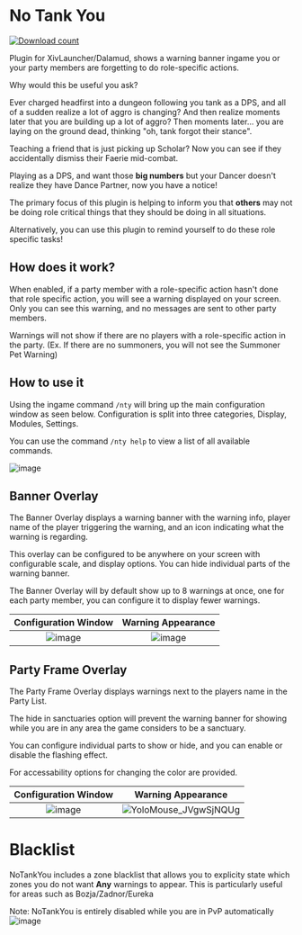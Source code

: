 # No Tank You
[![Download count](https://img.shields.io/endpoint?url=https://vz32sgcoal.execute-api.us-east-1.amazonaws.com/NoTankYou)](https://github.com/MidoriKami/NoTankYou)

Plugin for XivLauncher/Dalamud, shows a warning banner ingame you or your party members are forgetting to do role-specific actions.

Why would this be useful you ask?

Ever charged headfirst into a dungeon following you tank as a DPS, and all of a sudden realize a lot of aggro is changing? And then realize moments later that you are building up a lot of aggro? Then moments later... you are laying on the ground dead, thinking "oh, tank forgot their stance".

Teaching a friend that is just picking up Scholar? Now you can see if they accidentally dismiss their Faerie mid-combat.

Playing as a DPS, and want those **big numbers** but your Dancer doesn't realize they have Dance Partner, now you have a notice!

The primary focus of this plugin is helping to inform you that **others** may not be doing role critical things that they should be doing in all situations.

Alternatively, you can use this plugin to remind yourself to do these role specific tasks!

## How does it work?
When enabled, if a party member with a role-specific action hasn't done that role specific action, you will see a warning displayed on your screen.
Only you can see this warning, and no messages are sent to other party members. 

Warnings will not show if there are no players with a role-specific action in the party.
(Ex. If there are no summoners, you will not see the Summoner Pet Warning)

## How to use it
Using the ingame command `/nty` will bring up the main configuration window as seen below.
Configuration is split into three categories, Display, Modules, Settings.

You can use the command `/nty help` to view a list of all available commands.

![image](https://user-images.githubusercontent.com/9083275/194430187-f60ae9d5-04d0-43dd-be18-7ab2c30dacbf.png)

## Banner Overlay

The Banner Overlay displays a warning banner with the warning info, player name of the player triggering the warning, and an icon indicating what the warning is regarding.

This overlay can be configured to be anywhere on your screen with configurable scale, and display options. You can hide individual parts of the warning banner.

The Banner Overlay will by default show up to 8 warnings at once, one for each party member, you can configure it to display fewer warnings.

Configuration Window             |  Warning Appearance
:-------------------------:|:-------------------------:
![image](https://user-images.githubusercontent.com/9083275/194428607-7b3db649-aec7-4acd-adf1-af1d2d26d03a.png) | ![image](https://user-images.githubusercontent.com/9083275/194427783-45b4d2f2-3778-4dfd-8f90-5e8b5cf53b03.png)

## Party Frame Overlay

The Party Frame Overlay displays warnings next to the players name in the Party List.

The hide in sanctuaries option will prevent the warning banner for showing while you are in any area the game considers to be a sanctuary.

You can configure individual parts to show or hide, and you can enable or disable the flashing effect.

For accessability options for changing the color are provided.

Configuration Window             |  Warning Appearance
:-------------------------:|:-------------------------:
![image](https://user-images.githubusercontent.com/9083275/194430654-166fd1c5-8029-4da2-82ae-da9febddd832.png) |  ![YoloMouse_JVgwSjNQUg](https://user-images.githubusercontent.com/9083275/177447974-c2bfc46d-ac92-4bfe-a1bf-42f413074d02.gif)

# Blacklist

NoTankYou includes a zone blacklist that allows you to explicity state which zones you do not want **Any** warnings to appear. This is particularly useful for areas such as Bozja/Zadnor/Eureka

Note: NoTankYou is entirely disabled while you are in PvP automatically
![image](https://user-images.githubusercontent.com/9083275/194430817-9ec4aaad-01fa-46d1-80fa-00a3b7073b5c.png)


